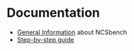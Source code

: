 # Documentation

* [General Information](https://github.com/tum-lkn/NCSbench/wiki) about NCSbench
* [Step-by-step guide](https://github.com/tum-lkn/NCSbench/wiki/Step-by-step-NCS-benchmarking)
